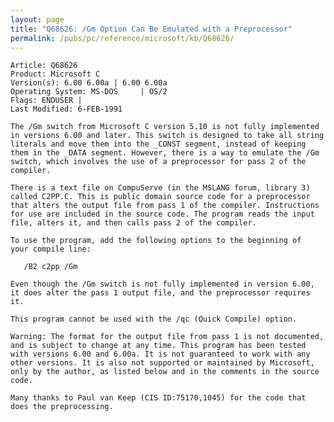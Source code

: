 ```yaml
---
layout: page
title: "Q68626: /Gm Option Can Be Emulated with a Preprocessor"
permalink: /pubs/pc/reference/microsoft/kb/Q68626/
---
```


	Article: Q68626
	Product: Microsoft C
	Version(s): 6.00 6.00a | 6.00 6.00a
	Operating System: MS-DOS     | OS/2
	Flags: ENDUSER |
	Last Modified: 6-FEB-1991
	
	The /Gm switch from Microsoft C version 5.10 is not fully implemented
	in versions 6.00 and later. This switch is designed to take all string
	literals and move them into the _CONST segment, instead of keeping
	them in the _DATA segment. However, there is a way to emulate the /Gm
	switch, which involves the use of a preprocessor for pass 2 of the
	compiler.
	
	There is a text file on CompuServe (in the MSLANG forum, library 3)
	called C2PP.C. This is public domain source code for a preprocessor
	that alters the output file from pass 1 of the compiler. Instructions
	for use are included in the source code. The program reads the input
	file, alters it, and then calls pass 2 of the compiler.
	
	To use the program, add the following options to the beginning of
	your compile line:
	
	   /B2 c2pp /Gm
	
	Even though the /Gm switch is not fully implemented in version 6.00,
	it does alter the pass 1 output file, and the preprocessor requires
	it.
	
	This program cannot be used with the /qc (Quick Compile) option.
	
	Warning: The format for the output file from pass 1 is not documented,
	and is subject to change at any time. This program has been tested
	with versions 6.00 and 6.00a. It is not guaranteed to work with any
	other versions. It is also not supported or maintained by Microsoft,
	only by the author, as listed below and in the comments in the source
	code.
	
	Many thanks to Paul van Keep (CIS ID:75170,1045) for the code that
	does the preprocessing.
